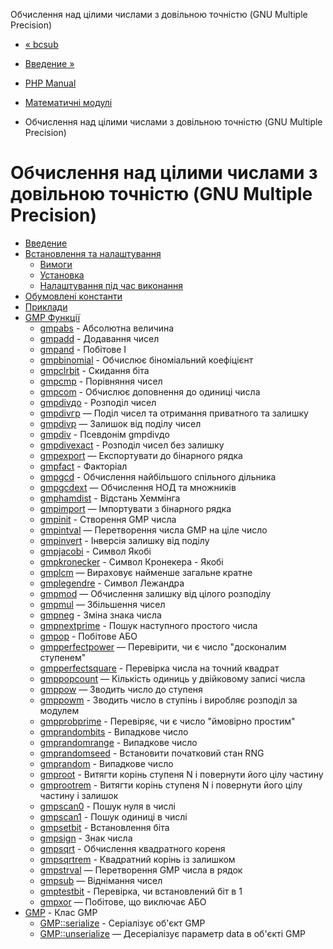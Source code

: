 Обчислення над цілими числами з довільною точністю (GNU Multiple Precision)

-   [« bcsub](function.bcsub.html)
    
-   [Введение »](intro.gmp.html)
    
-   [PHP Manual](index.html)
    
-   [Математичні модулі](refs.math.html)
    
-   Обчислення над цілими числами з довільною точністю (GNU Multiple Precision)
    

# Обчислення над цілими числами з довільною точністю (GNU Multiple Precision)

-   [Введение](intro.gmp.html)
-   [Встановлення та налаштування](gmp.setup.html)
    -   [Вимоги](gmp.requirements.html)
    -   [Установка](gmp.installation.html)
    -   [Налаштування під час виконання](gmp.configuration.html)
-   [Обумовлені константи](gmp.constants.html)
-   [Приклади](gmp.examples.html)
-   [GMP Функції](ref.gmp.html)
    -   [gmpabs](function.gmp-abs.html) - Абсолютна величина
    -   [gmpadd](function.gmp-add.html) - Додавання чисел
    -   [gmpand](function.gmp-and.html) - Побітове І
    -   [gmpbinomial](function.gmp-binomial.html) - Обчислює біноміальний коефіцієнт
    -   [gmpclrbit](function.gmp-clrbit.html) - Скидання біта
    -   [gmpcmp](function.gmp-cmp.html) - Порівняння чисел
    -   [gmpcom](function.gmp-com.html) - Обчислює доповнення до одиниці числа
    -   [gmpdivдо](function.gmp-div-q.html) - Розподіл чисел
    -   [gmpdivгр](function.gmp-div-qr.html) — Поділ чисел та отримання приватного та залишку
    -   [gmpdivр](function.gmp-div-r.html) — Залишок від поділу чисел
    -   [gmpdiv](function.gmp-div.html) - Псевдонім gmpdivдо
    -   [gmpdivexact](function.gmp-divexact.html) - Розподіл чисел без залишку
    -   [gmpexport](function.gmp-export.html) — Експортувати до бінарного рядка
    -   [gmpfact](function.gmp-fact.html) - Факторіал
    -   [gmpgcd](function.gmp-gcd.html) - Обчислення найбільшого спільного дільника
    -   [gmpgcdext](function.gmp-gcdext.html) — Обчислення НОД та множників
    -   [gmphamdist](function.gmp-hamdist.html) - Відстань Хеммінга
    -   [gmpimport](function.gmp-import.html) — Імпортувати з бінарного рядка
    -   [gmpinit](function.gmp-init.html) - Створення GMP числа
    -   [gmpintval](function.gmp-intval.html) — Перетворення числа GMP на ціле число
    -   [gmpinvert](function.gmp-invert.html) - Інверсія залишку від поділу
    -   [gmpjacobi](function.gmp-jacobi.html) - Символ Якобі
    -   [gmpkronecker](function.gmp-kronecker.html) - Символ Кронекера - Якобі
    -   [gmplcm](function.gmp-lcm.html) — Вираховує найменше загальне кратне
    -   [gmplegendre](function.gmp-legendre.html) - Символ Лежандра
    -   [gmpmod](function.gmp-mod.html) — Обчислення залишку від цілого розподілу
    -   [gmpmul](function.gmp-mul.html) — Збільшення чисел
    -   [gmpneg](function.gmp-neg.html) - Зміна знака числа
    -   [gmpnextprime](function.gmp-nextprime.html) - Пошук наступного простого числа
    -   [gmpор](function.gmp-or.html) - Побітове АБО
    -   [gmpperfectpower](function.gmp-perfect-power.html) — Перевірити, чи є число "досконалим ступенем"
    -   [gmpperfectsquare](function.gmp-perfect-square.html) - Перевірка числа на точний квадрат
    -   [gmppopcount](function.gmp-popcount.html) — Кількість одиниць у двійковому записі числа
    -   [gmppow](function.gmp-pow.html) — Зводить число до ступеня
    -   [gmppowm](function.gmp-powm.html) - Зводить число в ступінь і виробляє розподіл за модулем
    -   [gmpprobprime](function.gmp-prob-prime.html) - Перевіряє, чи є число "ймовірно простим"
    -   [gmprandombits](function.gmp-random-bits.html) - Випадкове число
    -   [gmprandomrange](function.gmp-random-range.html) - Випадкове число
    -   [gmprandomseed](function.gmp-random-seed.html) - Встановити початковий стан RNG
    -   [gmprandom](function.gmp-random.html) - Випадкове число
    -   [gmproot](function.gmp-root.html) - Витягти корінь ступеня N і повернути його цілу частину
    -   [gmprootrem](function.gmp-rootrem.html) - Витягти корінь ступеня N і повернути його цілу частину і залишок
    -   [gmpscan0](function.gmp-scan0.html) - Пошук нуля в числі
    -   [gmpscan1](function.gmp-scan1.html) - Пошук одиниці в числі
    -   [gmpsetbit](function.gmp-setbit.html) - Встановлення біта
    -   [gmpsign](function.gmp-sign.html) - Знак числа
    -   [gmpsqrt](function.gmp-sqrt.html) - Обчислення квадратного кореня
    -   [gmpsqrtrem](function.gmp-sqrtrem.html) - Квадратний корінь із залишком
    -   [gmpstrval](function.gmp-strval.html) — Перетворення GMP числа в рядок
    -   [gmpsub](function.gmp-sub.html) — Віднімання чисел
    -   [gmptestbit](function.gmp-testbit.html) - Перевірка, чи встановлений біт в 1
    -   [gmpxor](function.gmp-xor.html) — Побітове, що виключає АБО
-   [GMP](class.gmp.html) - Клас GMP
    -   [GMP::serialize](gmp.serialize.html) - Серіалізує об'єкт GMP
    -   [GMP::unserialize](gmp.unserialize.html) — Десеріалізує параметр data в об'єкті GMP